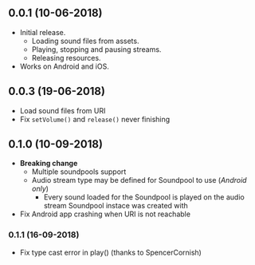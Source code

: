 ## 0.0.1 (10-06-2018)

* Initial release.
    * Loading sound files from assets.
    * Playing, stopping and pausing streams.
    * Releasing resources.
* Works on Android and iOS.

## 0.0.3 (19-06-2018)
* Load sound files from URI
* Fix `setVolume()` and `release()` never finishing

## 0.1.0 (10-09-2018)
* **Breaking change**
    * Multiple soundpools support
    * Audio stream type may be defined for Soundpool to use (_Android only_)
        * Every sound loaded for the Soundpool is played on the audio stream Soundpool instace was created with
* Fix Android app crashing when URI is not reachable

### 0.1.1 (16-09-2018)
* Fix type cast error in play() (thanks to SpencerCornish)
